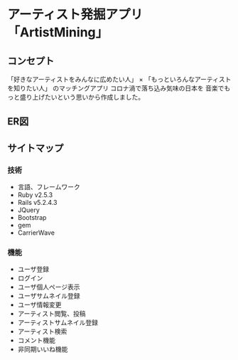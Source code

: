 # アーティスト発掘アプリ「ArtistMining」


## コンセプト
「好きなアーティストをみんなに広めたい人」
×
「もっといろんなアーティストを知りたい人」
のマッチングアプリ
コロナ渦で落ち込み気味の日本を
音楽でもっと盛り上げたいという思いから作成しました。

## ER図

## サイトマップ

### 技術
- 言語、フレームワーク 
 - Ruby v2.5.3
 - Rails v5.2.4.3
 - JQuery
 - Bootstrap
- gem
 - CarrierWave

### 機能
- ユーザ登録
- ログイン
- ユーザ個人ページ表示
- ユーザサムネイル登録
- ユーザ情報変更
- アーティスト閲覧、投稿
- アーティストサムネイル登録
- アーティスト検索
- コメント機能
- 非同期いいね機能


